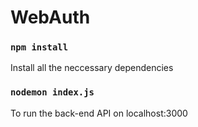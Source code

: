 # WebAuth

### `npm install`
Install all the neccessary dependencies

### `nodemon index.js`
To run the back-end API on localhost:3000
